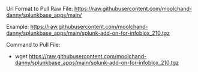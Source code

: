 Url Format to Pull Raw File:
https://raw.githubusercontent.com/moolchand-danny/splunkbase_apps/main/<FILENAME>
  
Example:
https://raw.githubusercontent.com/moolchand-danny/splunkbase_apps/main/splunk-add-on-for-infoblox_210.tgz
  
Command to Pull File:
- wget https://raw.githubusercontent.com/moolchand-danny/splunkbase_apps/main/splunk-add-on-for-infoblox_210.tgz
